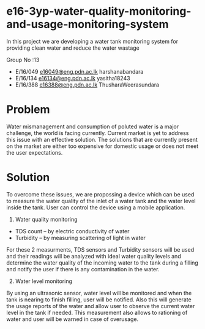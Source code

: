 # e16-3yp-water-quality-monitoring-and-usage-monitoring-system
In this project we are developing a water tank monitoring system for providing clean water and reduce the water wastage

Group No :13
* E/16/049      e16049@eng.pdn.ac.lk    harshanabandara
* E/16/134      e16134@eng.pdn.ac.lk    yasitha18243
* E/16/388      e16388@eng.pdn.ac.lk    ThusharaWeerasundara

# Problem

Water mismanagement and consumption of poluted water is a major challenge, the world is facing currently. Current market is yet to address this issue with an effective solution. The solutions that are currently present on the market are either too expensive for domestic usage or does not meet the user expectations.


# Solution

To overcome these issues, we are propossing a device which can be used to measure the water quality of the inlet of a water tank and the water level inside the tank. User can control the device using a mobile application.

1.	Water quality monitoring

* TDS count – by electric conductivity of water
* Turbidity – by measuring scattering of light in water

For these 2 measurments, TDS sensors and Turbidity sensors will be used and their readings will be analyzed with ideal water quality levels and determine the water quality of the incoming water to the tank during a filling and notify the user if there is any contamination in the water.


2.	Water level monitoring

By using an ultrasonic sensor, water level will be monitored and when the tank is nearing to finish filling, user will be notified.
Also this will generate the usage reports of the water and allow user to observe the current water level in the tank if needed. This measurement also allows to rationing of water and user will be warned in case of overusage.


